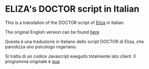 ELIZA's DOCTOR script in Italian
=============

This is a translation of the DOCTOR script of [Eliza](https://en.wikipedia.org/wiki/ELIZA) in Italian.

The original English version can be found [here](http://www.masswerk.at/elizabot/index.html)

Questa è una traduzione in Italiano dello script DOCTOR di Eliza, che parodizza uno psicologo rogeriano.

Si tratta di un codice Javascript eseguito totalmente lato client. Il programma originale è [qua](http://www.masswerk.at/elizabot/index.html)
